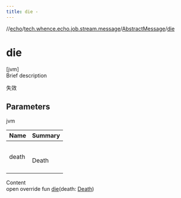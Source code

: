 ```yaml
---
title: die -
---
```

//[echo](../../index.md)/[tech.whence.echo.job.stream.message](../index.md)/[AbstractMessage](index.md)/[die](die.md)



# die  
[jvm]  
Brief description  


失效



## Parameters  
  
jvm  
  
|  Name|  Summary| 
|---|---|
| death| <br><br>Death<br><br>
  
  
Content  
open override fun [die](die.md)(death: [Death](../-death/index.md))  




